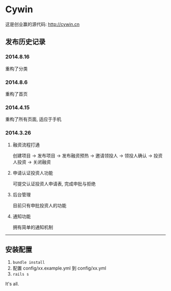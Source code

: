 Cywin
========

这是创业赢的源代码: <http://cywin.cn>

## 发布历史记录

### 2014.8.16

重构了分类

### 2014.8.6

重构了首页

### 2014.4.15

重构了所有页面, 适应于手机

### 2014.3.26

1. 融资流程打通

	创建项目 -> 发布项目 -> 发布融资预热 -> 邀请领投人 -> 领投人确认 -> 投资人投资 -> 关闭融资

2. 申请认证投资人功能

	可提交认证投资人申请表, 完成申批与拒绝

3. 后台管理

	目前只有申批投资人的功能

4. 通知功能

	拥有简单的通知机制







-----------------


## 安装配置

1. `bundle install`
2. 配置 config/xx.example.yml 到 config/xx.yml
3. `rails s`

It's all.

